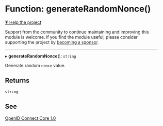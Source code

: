 # Function: generateRandomNonce()

[💗 Help the project](https://github.com/sponsors/panva)

Support from the community to continue maintaining and improving this module is welcome. If you find the module useful, please consider supporting the project by [becoming a sponsor](https://github.com/sponsors/panva).

***

▸ **generateRandomNonce**(): `string`

Generate random `nonce` value.

## Returns

`string`

## See

[OpenID Connect Core 1.0](https://openid.net/specs/openid-connect-core-1_0.html#IDToken)
